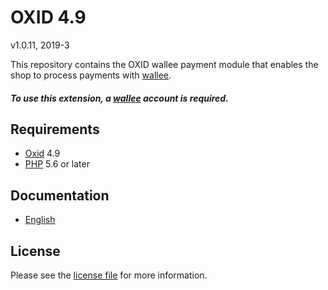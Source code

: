 # OXID 4.9

v1.0.11, 2019-3

This repository contains the OXID  wallee payment module that enables the shop to process payments with [wallee](https://www.wallee.com).

##### To use this extension, a [wallee](https://www.wallee.com) account is required.

## Requirements

* [Oxid](https://www.oxid-esales.com/) 4.9
* [PHP](http://php.net/) 5.6 or later

## Documentation

* [English](https://plugin-documentation.wallee.com/wallee-payment/oxid-4.9/1.0.11/docs/en/documentation.html)

## License

Please see the [license file](https://github.com/wallee-payment/oxid-4.9/blob/1.0.11/LICENSE) for more information.